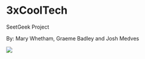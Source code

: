 # 3xCoolTech

SeetGeek Project

By: Mary Whetham, Graeme Badley and Josh Medves

[![](https://github.com/marywhetham11/3xCoolTech/workflows/SeekGeek-Build/badge.svg)]()
